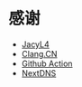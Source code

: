 # 感谢
- [JacyL4](https://github.com/jacyl4)
- [Clang.CN](https://ispip.clang.cn)
- [Github Action](https://github.com/features/actions)
- [NextDNS](https://github.com/nextdns)
